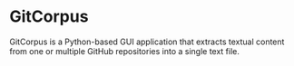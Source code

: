 # GitCorpus
GitCorpus is a Python-based GUI application that extracts textual content from one or multiple GitHub repositories into a single text file.
